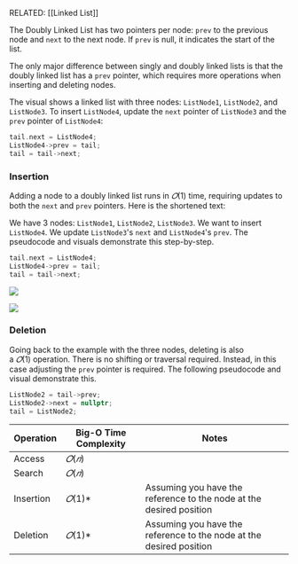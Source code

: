 RELATED: [[Linked List]]

The Doubly Linked List has two pointers per node: `prev` to the previous node and `next` to the next node. If `prev` is null, it indicates the start of the list.

The only major difference between singly and doubly linked lists is that the doubly linked list has a `prev` pointer, which requires more operations when inserting and deleting nodes.

The visual shows a linked list with three nodes: `ListNode1`, `ListNode2`, and `ListNode3`. To insert `ListNode4`, update the `next` pointer of `ListNode3` and the `prev` pointer of `ListNode4`:

```cpp
tail.next = ListNode4;
ListNode4->prev = tail;
tail = tail->next;
```

### Insertion

Adding a node to a doubly linked list runs in $𝑂(1)$ time, requiring updates to both the `next` and `prev` pointers.
Here is the shortened text:

We have 3 nodes: `ListNode1`, `ListNode2`, `ListNode3`. We want to insert `ListNode4`. We update `ListNode3`'s `next` and `ListNode4`'s `prev`. The pseudocode and visuals demonstrate this step-by-step.

```cpp
tail.next = ListNode4;
ListNode4->prev = tail;
tail = tail->next;
```

![](https://imagedelivery.net/CLfkmk9Wzy8_9HRyug4EVA/64a757a6-4dd0-4ea0-2f25-e57b2cab0c00/sharpen=1)

![](https://imagedelivery.net/CLfkmk9Wzy8_9HRyug4EVA/dc183286-3867-4dbf-4dee-e6f71854c900/sharpen=1)

### Deletion

Going back to the example with the three nodes, deleting is also a $𝑂(1)$ operation. There is no shifting or traversal required. Instead, in this case adjusting the `prev` pointer is required. The following pseudocode and visual demonstrate this.

```cpp
ListNode2 = tail->prev;
ListNode2->next = nullptr;
tail = ListNode2;
```

| Operation | Big-O Time Complexity | Notes                                                               |
| --------- | --------------------- | ------------------------------------------------------------------- |
| Access    | $𝑂(𝑛)$              |                                                                     |
| Search    | $𝑂(𝑛)$              |                                                                     |
| Insertion | $𝑂(1)*$              | Assuming you have the reference to the node at the desired position |
|  Deletion | $𝑂(1)*$              | Assuming you have the reference to the node at the desired position |
